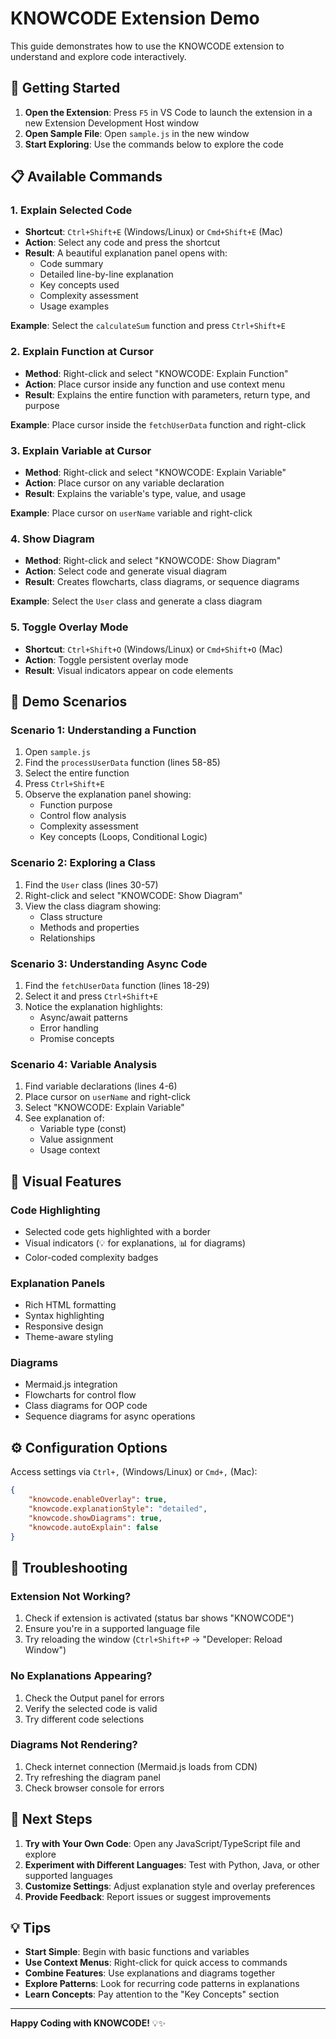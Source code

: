 # KNOWCODE Extension Demo

This guide demonstrates how to use the KNOWCODE extension to understand and explore code interactively.

## 🚀 Getting Started

1. **Open the Extension**: Press `F5` in VS Code to launch the extension in a new Extension Development Host window
2. **Open Sample File**: Open `sample.js` in the new window
3. **Start Exploring**: Use the commands below to explore the code

## 📋 Available Commands

### 1. Explain Selected Code
- **Shortcut**: `Ctrl+Shift+E` (Windows/Linux) or `Cmd+Shift+E` (Mac)
- **Action**: Select any code and press the shortcut
- **Result**: A beautiful explanation panel opens with:
  - Code summary
  - Detailed line-by-line explanation
  - Key concepts used
  - Complexity assessment
  - Usage examples

**Example**: Select the `calculateSum` function and press `Ctrl+Shift+E`

### 2. Explain Function at Cursor
- **Method**: Right-click and select "KNOWCODE: Explain Function"
- **Action**: Place cursor inside any function and use context menu
- **Result**: Explains the entire function with parameters, return type, and purpose

**Example**: Place cursor inside the `fetchUserData` function and right-click

### 3. Explain Variable at Cursor
- **Method**: Right-click and select "KNOWCODE: Explain Variable"
- **Action**: Place cursor on any variable declaration
- **Result**: Explains the variable's type, value, and usage

**Example**: Place cursor on `userName` variable and right-click

### 4. Show Diagram
- **Method**: Right-click and select "KNOWCODE: Show Diagram"
- **Action**: Select code and generate visual diagram
- **Result**: Creates flowcharts, class diagrams, or sequence diagrams

**Example**: Select the `User` class and generate a class diagram

### 5. Toggle Overlay Mode
- **Shortcut**: `Ctrl+Shift+O` (Windows/Linux) or `Cmd+Shift+O` (Mac)
- **Action**: Toggle persistent overlay mode
- **Result**: Visual indicators appear on code elements

## 🎯 Demo Scenarios

### Scenario 1: Understanding a Function
1. Open `sample.js`
2. Find the `processUserData` function (lines 58-85)
3. Select the entire function
4. Press `Ctrl+Shift+E`
5. Observe the explanation panel showing:
   - Function purpose
   - Control flow analysis
   - Complexity assessment
   - Key concepts (Loops, Conditional Logic)

### Scenario 2: Exploring a Class
1. Find the `User` class (lines 30-57)
2. Right-click and select "KNOWCODE: Show Diagram"
3. View the class diagram showing:
   - Class structure
   - Methods and properties
   - Relationships

### Scenario 3: Understanding Async Code
1. Find the `fetchUserData` function (lines 18-29)
2. Select it and press `Ctrl+Shift+E`
3. Notice the explanation highlights:
   - Async/await patterns
   - Error handling
   - Promise concepts

### Scenario 4: Variable Analysis
1. Find variable declarations (lines 4-6)
2. Place cursor on `userName` and right-click
3. Select "KNOWCODE: Explain Variable"
4. See explanation of:
   - Variable type (const)
   - Value assignment
   - Usage context

## 🎨 Visual Features

### Code Highlighting
- Selected code gets highlighted with a border
- Visual indicators (💡 for explanations, 📊 for diagrams)
- Color-coded complexity badges

### Explanation Panels
- Rich HTML formatting
- Syntax highlighting
- Responsive design
- Theme-aware styling

### Diagrams
- Mermaid.js integration
- Flowcharts for control flow
- Class diagrams for OOP code
- Sequence diagrams for async operations

## ⚙️ Configuration Options

Access settings via `Ctrl+,` (Windows/Linux) or `Cmd+,` (Mac):

```json
{
    "knowcode.enableOverlay": true,
    "knowcode.explanationStyle": "detailed",
    "knowcode.showDiagrams": true,
    "knowcode.autoExplain": false
}
```

## 🔧 Troubleshooting

### Extension Not Working?
1. Check if extension is activated (status bar shows "KNOWCODE")
2. Ensure you're in a supported language file
3. Try reloading the window (`Ctrl+Shift+P` → "Developer: Reload Window")

### No Explanations Appearing?
1. Check the Output panel for errors
2. Verify the selected code is valid
3. Try different code selections

### Diagrams Not Rendering?
1. Check internet connection (Mermaid.js loads from CDN)
2. Try refreshing the diagram panel
3. Check browser console for errors

## 🎯 Next Steps

1. **Try with Your Own Code**: Open any JavaScript/TypeScript file and explore
2. **Experiment with Different Languages**: Test with Python, Java, or other supported languages
3. **Customize Settings**: Adjust explanation style and overlay preferences
4. **Provide Feedback**: Report issues or suggest improvements

## 💡 Tips

- **Start Simple**: Begin with basic functions and variables
- **Use Context Menus**: Right-click for quick access to commands
- **Combine Features**: Use explanations and diagrams together
- **Explore Patterns**: Look for recurring code patterns in explanations
- **Learn Concepts**: Pay attention to the "Key Concepts" section

---

**Happy Coding with KNOWCODE!** 💡✨ 